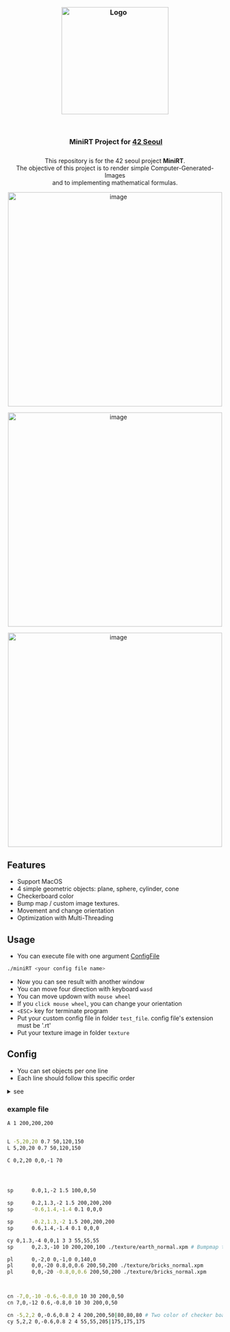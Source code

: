 <h3 align="center">
    <img src="https://github.com/user-attachments/assets/ddc4a13d-de36-4802-9bd2-50c9376d580b" height="30" width="0px"/><br/>
    <img src="https://42seoul.kr/template/cms/seoul42/images/common/head_logo.png" width="250" alt="Logo"/><br/>
    <img src="https://github.com/user-attachments/assets/ddc4a13d-de36-4802-9bd2-50c9376d580b" height="70" width="0px"/>
    MiniRT Project for <a href="https://42seoul.kr/seoul42/main/view">42 Seoul</a><br/>
    <img src="https://github.com/user-attachments/assets/ddc4a13d-de36-4802-9bd2-50c9376d580b" height="10" width="0px"/>
</h3>

<p align="center">
This repository is for the 42 seoul project <strong>MiniRT</strong>.<br />The objective of this project is to render simple Computer-Generated-Images<br />and to implementing mathematical formulas.
</p>

<p align="center">
<img width="500" alt="image" src="https://github.com/user-attachments/assets/68a2acfb-d14d-477a-bff2-76631846d8a0">
</p>
<p align="center">
<img width="500" alt="image" src="https://github.com/user-attachments/assets/558550fb-1509-403b-8eb3-085d040c7e04">
</p>
<p align="center">
<img width="500" alt="image" src="https://github.com/user-attachments/assets/0df1b170-7ad5-4f68-bde6-117561806582">
</p>

## Features

- Support MacOS
- 4 simple geometric objects: plane, sphere, cylinder, cone
- Checkerboard color
- Bump map / custom image textures.
- Movement and change orientation
- Optimization with Multi-Threading

## Usage

- You can execute file with one argument [ConfigFile](https://github.com/minirtteam/minitRT#Config)

```bash
./miniRT <your config file name>
```
- Now you can see result with another window
- You can move four direction with keyboard `wasd`
- You can move updown with `mouse wheel`
- If you `click mouse wheel`, you can change your orientation
- `<ESC>` key for terminate program
- Put your custom config file in folder `test_file`. config file's extension must be '.rt'
- Put your texture image in folder `texture`

## Config
- You can set objects per one line
- Each line should follow this specific order
<details>
  <summary>see</summary>
  <ul>
    <li>
      Ambient lightning<br/>
      <code>A 0.2 255,255,255</code>
      <p>
        identifier: A<br />
        ambient lighting ratio in range [0.0,1.0]: 0.2<br />
        R,G,B colors in range [0-255]: 255, 255, 255
      </p>
    </li>
    <li>
      Camera<br/>
      <code>C -50.0,0,20 0,0,1 70</code>
      <p>
        identifier: C<br />
        x,y,z coordinates of the view point: -50.0,0,20<br />
        3d normalized orientation vector. In range [-1,1] for each x,y,z axis: 0.0,0.0,1.0<br />
        FOV : Horizontal field of view in degrees in range [0,180]: 70
      </p>
    </li>
    <li>
      Lights<br/>
      <code>L -40.0,50.0,0.0 0.6 10,0,255</code>
      <p>
        identifier: L<br />
        x,y,z coordinates of the light point: -40.0,50.0,0.0<br />
        R,G,B colors in range [0-255]: 10, 0, 255
      </p>
    </li>
    <li>
      sphere<br/>
      <code>sp 0.0,0.0,20.6 12.6 10,0,255 [texture]</code>
      <p>
        identifier: sp<br />
        x,y,z coordinates of the sphere center: 0.0,0.0,20.6<br />
        the sphere diameter: 12.6<br />
        R,G,B colors in range [0-255]: 10, 0, 255<br />
        you can add '|' and another color behind R,G,B color setting to set checker board (optional)<br />
        you can add texture file name (optional)
      </p>
    </li>
    <li>
      cylinder<br/>
      <code>cy 50.0,0.0,20.6 0.0,0.0,1.0 14.2 21.42 10,0,255 [texture]</code>
      <p>
        identifier: cy<br />
        x,y,z coordinates of the center of the cylinder: 50.0,0.0,20.6<br />
        3d normalized vector of axis of cylinder. In range [-1,1] for each x,y,z axis: 0.0,0.0,1.0<br />
        the cylinder diameter: 14.2<br />
        the cylinder height: 21.42<br />
        R,G,B colors in range [0,255]: 10, 0, 255<br />
        you can add '|' and another color behind R,G,B color setting to set checker board (optional)<br />
        you can add texture file name (optional)
      </p>
    </li>
    <li>
      plane<br/>
      <code>pl 0.0,0.0,-10.0 0.0,1.0,0.0 0,0,225 [texture]</code>
      <p>
        identifier: pl<br />
        x,y,z coordinates of a point in the plane: 0.0,0.0,-10.0<br />
        3d normalized normal vector. In range [-1,1] for each x,y,z axis: 0.0,1.0,0.0<br />
        R,G,B colors in range [0-255]: 0,0,225<br />
        you can add '|' and another color behind R,G,B color setting to set checker board (optional)<br />
        you can add texture file name (optional)
      </p>
    </li>
    <li>
       cone<br/>
        <code>cn 0.0,0.0,-10.0 0.0,1.0,0.0 10 30 0,0,225 [texture]</code>
        <p>
        identifier: cn<br />
        x,y,z coordinates of a point in the plane: 0.0,0.0,-10.0<br />
        3d normalized normal vector. In range [-1,1] for each x,y,z axis: 0.0,1.0,0.0<br />
        height:10 <br />
        radius:30 <br />
        R,G,B colors in range [0-255]: 0,0,225<br />
        you can add '|' and another color behind R,G,B color setting to set checker board (optional)<br />
        you can add texture file name (optional)
      </p>
    </li>
  </ul>
</details>

### example file

```bash
A 1 200,200,200


L -5,20,20 0.7 50,120,150
L 5,20,20 0.7 50,120,150

C 0,2,20 0,0,-1 70




sp      0.0,1,-2 1.5 100,0,50

sp      0.2,1.3,-2 1.5 200,200,200
sp      -0.6,1.4,-1.4 0.1 0,0,0

sp      -0.2,1.3,-2 1.5 200,200,200
sp      0.6,1.4,-1.4 0.1 0,0,0

cy 0,1.3,-4 0,0,1 3 3 55,55,55
sp      0,2.3,-10 10 200,200,100 ./texture/earth_normal.xpm # Bumpmap texture

pl      0,-2,0 0,-1,0 0,140,0
pl      0,0,-20 0.8,0,0.6 200,50,200 ./texture/bricks_normal.xpm
pl      0,0,-20 -0.8,0,0.6 200,50,200 ./texture/bricks_normal.xpm



cn -7,0,-10 -0.6,-0.8,0 10 30 200,0,50
cn 7,0,-12 0.6,-0.8,0 10 30 200,0,50

cn -5,2,2 0,-0.6,0.8 2 4 200,200,50|80,80,80 # Two color of checker board
cy 5,2,2 0,-0.6,0.8 2 4 55,55,205|175,175,175
```
